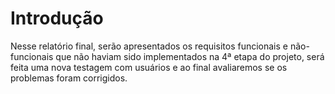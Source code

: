 # Introdução

Nesse relatório final, serão apresentados os requisitos funcionais e não-funcionais que não haviam sido implementados na 4ª etapa do projeto, será feita uma nova testagem com usuários e ao final avaliaremos se os problemas foram corrigidos.
